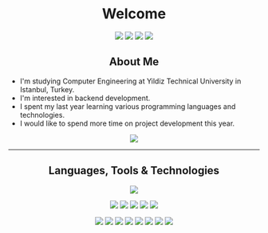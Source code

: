 
<h1 align="center">Welcome</h1>
<p align="center">

<a href="https://www.linkedin.com/in/umut-sevdi/">
<img src="https://img.shields.io/badge/linkedin-%230077B5.svg?&style=for-the-badge&logo=linkedin&logoColor=white"></a>

<a href="https://www.youtube.com/channel/UCy0svvM2HT12ce2OZ85gPhQ">
<img src="https://img.shields.io/badge/youtube-%23FF0000.svg?&style=for-the-badge&logo=youtube&logoColor=white"></a>

<a href="mailto:sevdiumut@protonmail.com">
<img src="https://img.shields.io/badge/Protonmail-%23292536.svg?&style=for-the-badge&logo=protonmail&logoColor=white"></a>

<a href="mailto:sevdiumut@gmail.com">
<img src="https://img.shields.io/badge/Gmail-%234E34A7.svg?&style=for-the-badge&logo=google&logoColor=white"></a>

<h2 align="center">About Me</h2>

- I'm studying Computer Engineering at Yildiz Technical University in Istanbul, Turkey.
- I'm interested in backend development.
- I spent my last year learning various programming languages and technologies.
- I would like to spend more time on project development this year.

<p align="center">
<img src="https://github-readme-stats.vercel.app/api?username=umutsevdi&show_icons=true&count_private=true&theme=tokyonight&include_all_commits=true"></p>

----
<h2 align="center">Languages, Tools & Technologies</h2>


<p align="center">

<img src="https://github-readme-stats.vercel.app/api/top-langs/?username=umutsevdi&layout=compact&exclude_repo=Lorien&theme=tokyonight&langs_count=10">

<p align="center">
<img src="https://img.shields.io/badge/C--%233?&style=flat-square&logo=c&color=grey">


<img src="https://img.shields.io/badge/Java-Spring-%233?&style=flat-square&logo=java">
<img src="https://img.shields.io/badge/Dart-Flutter-%233?&style=flat-square&logo=flutter&color=blue">
<img src="https://img.shields.io/badge/NodeJS-Express-%233?&style=flat-square&logo=javascript&color=green">
<img src="https://img.shields.io/badge/Godot-GDScript-%233?&style=flat-square&logo=gd&color=darkblue">

<p align="center">
<img src="https://img.icons8.com/material-outlined/30/github.png">
<img src="https://img.icons8.com/color/30/git.png">
<img src="https://img.icons8.com/officexs/30/000000/java-eclipse.png"/>
<img src="https://img.icons8.com/color/30/visual-studio-code-2019.png">
<img src="https://img.icons8.com/color/30/npm.png">
<img src="https://img.icons8.com/color/30/mongodb.png">
<img src="https://img.icons8.com/color/30/docker.png">
<img src="https://img.icons8.com/color/30/000000/powershell.png"/>
